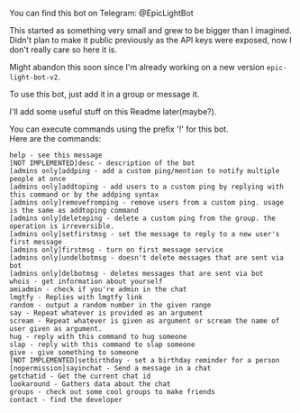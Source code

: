 You can find this bot on Telegram: @EpicLightBot  

This started as something very small and grew to be bigger than I imagined. Didn't plan to make it public previously as the API keys were exposed, now I don't really care so here it is.  

Might abandon this soon since I'm already working on a new version `epic-light-bot-v2`.  

To use this bot, just add it in a group or message it.  

I'll add some useful stuff on this Readme later(maybe?).  

You can execute commands using the prefix '!' for this bot.  
Here are the commands:  
```
help - see this message
[NOT IMPLEMENTED]desc - description of the bot
[admins only]addping - add a custom ping/mention to notify multiple people at once
[admins only]addtoping - add users to a custom ping by replying with this command or by the addping syntax
[admins only]removefromping - remove users from a custom ping. usage is the same as addtoping command
[admins only]deleteping - delete a custom ping from the group. the operation is irreversible.
[admins only]setfirstmsg - set the message to reply to a new user's first message
[admins only]firstmsg - turn on first message service
[admins only]undelbotmsg - doesn't delete messages that are sent via bot
[admins only]delbotmsg - deletes messages that are sent via bot
whois - get information about yourself
amiadmin - check if you're admin in the chat
lmgtfy - Replies with lmgtfy link
random - output a random number in the given range
say - Repeat whatever is provided as an argument
scream - Repeat whatever is given as argument or scream the name of user given as argument.
hug - reply with this command to hug someone
slap - reply with this command to slap someone
give - give something to someone
[NOT IMPLEMENTED]setbirthday - set a birthday reminder for a person
[nopermission]sayinchat - Send a message in a chat
getchatid - Get the current chat id
lookaround - Gathers data about the chat
groups - check out some cool groups to make friends
contact - find the developer
```
